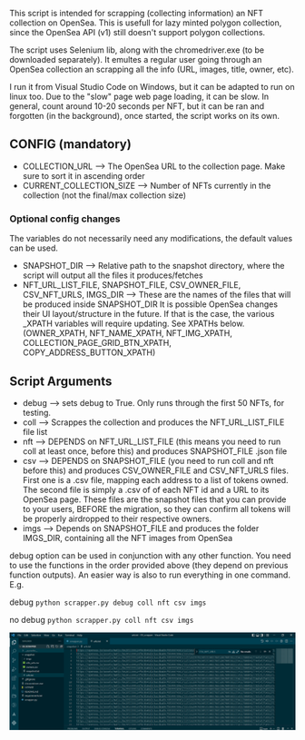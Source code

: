 This script is intended for scrapping (collecting information) an NFT collection on OpenSea. This is usefull for lazy minted polygon collection, since the OpenSea API (v1) still doesn't support polygon collections.

The script uses Selenium lib, along with the chromedriver.exe (to be downloaded separately). It emultes a regular user going through an OpenSea collection an scrapping all the info (URL, images, title, owner, etc).

I run it from Visual Studio Code on Windows, but it can be adapted to run on linux too. Due to the "slow" page web page loading, it can be slow. In general, count around 10-20 seconds per NFT, but it can be ran and forgotten (in the background), once started, the script works on its own. 

## CONFIG (mandatory)
* <span color="blue">COLLECTION_URL</span> --> The OpenSea URL to the collection page. Make sure to sort it in ascending order
* CURRENT_COLLECTION_SIZE --> Number of NFTs currently in the collection (not the final/max collection size)

### Optional config changes
The variables do not necessarily need any modifications, the default values can be used.
* SNAPSHOT_DIR --> Relative path to the snapshot directory, where the script will output all the files it produces/fetches
* NFT_URL_LIST_FILE, SNAPSHOT_FILE, CSV_OWNER_FILE, CSV_NFT_URLS, IMGS_DIR --> These are the names of the files that will be produced inside SNAPSHOT_DIR
It is possible OpenSea changes their UI layout/structure in the future. If that is the case, the various _XPATH variables will require updating. See XPATHs below. (OWNER_XPATH, NFT_NAME_XPATH, NFT_IMG_XPATH, COLLECTION_PAGE_GRID_BTN_XPATH, COPY_ADDRESS_BUTTON_XPATH)

## Script Arguments
* debug --> sets debug to True. Only runs through the first 50 NFTs, for testing.
* coll --> Scrappes the collection and produces the NFT_URL_LIST_FILE file list
* nft --> DEPENDS on NFT_URL_LIST_FILE (this means you need to run coll at least once, before this) and produces SNAPSHOT_FILE .json file
* csv --> DEPENDS on SNAPSHOT_FILE (you need to run coll and nft before this) and produces CSV_OWNER_FILE and CSV_NFT_URLS files. First one is a .csv file, mapping each address to a list of tokens owned. The second file is simply a .csv of of each NFT id and a URL to its OpenSea page. These files are the snapshot files that you can provide to your users, BEFORE the migration, so they can confirm all tokens will be properly airdropped to their respective owners.
* imgs --> Depends on SNAPSHOT_FILE and produces the folder IMGS_DIR, containing all the NFT images from OpenSea

debug option can be used in conjunction with any other function. You need to use the functions in the order provided above (they depend on previous function outputs). An easier way is also to run everything in one command. E.g.

debug
`python scrapper.py debug coll nft csv imgs`

no debug
`python scrapper.py coll nft csv imgs`

![Testtt](readme_screenshots/urls_txt_out.PNG)